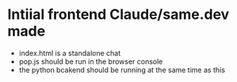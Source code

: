 # Intiial frontend Claude/same.dev made
- index.html is a standalone chat
- pop.js should be run in the browser console 
- the python bcakend should be running at the same time as this